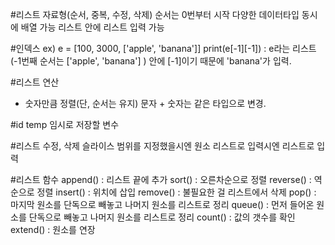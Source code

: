 #리스트 자료형(순서, 중복, 수정, 삭제)
순서는 0번부터 시작
다양한 데이터타입 동시에 배열 가능
리스트 안에 리스트 입력 가능

#인덱스
ex)
e = [100, 3000, ['apple', 'banana']]
print(e[-1][-1]) : e라는 리스트(-1번째 순서는 ['apple', 'banana'] )
안에 [-1]이기 때문에 'banana'가 입력.

#리스트 연산
* 숫자만큼 정렬(단, 순서는 유지)
문자 + 숫자는 같은 타입으로 변경.

#id
temp 임시로 저장할 변수

#리스트 수정, 삭제
슬라이스 범위를 지정했을시엔 원소
리스트로 입력시엔 리스트로 입력

#리스트 함수
append() : 리스트 끝에 추가
sort() : 오른차순으로 정렬
reverse() : 역순으로 정렬
insert() : 위치에 삽입
remove() : 불필요한 걸 리스트에서 삭제
pop() : 마지막 원소를 단독으로 빼놓고 나머지 원소를 리스트로 정리
queue() : 먼저 들어온 원소를 단독으로 빼놓고 나머지 원소를 리스트로 정리
count() : 값의 갯수를 확인
extend() : 원소를 연장